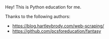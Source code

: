 Hey! This is Python education for me.

Thanks to the following authors:
* https://blog.hartleybrody.com/web-scraping/
* https://github.com/pcsforeducation/fantasy
